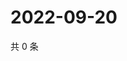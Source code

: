 # 2022-09-20

共 0 条

<!-- BEGIN WEIBO -->
<!-- 最后更新时间 Tue Sep 20 2022 04:19:54 GMT+0800 (China Standard Time) -->

<!-- END WEIBO -->
